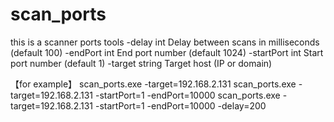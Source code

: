 # scan_ports

this is a scanner ports tools
-delay int
        Delay between scans in milliseconds (default 100)
  -endPort int
        End port number (default 1024)
  -startPort int
        Start port number (default 1)
  -target string
        Target host (IP or domain)

【for example】
scan_ports.exe -target=192.168.2.131
scan_ports.exe -target=192.168.2.131 -startPort=1 -endPort=10000
scan_ports.exe -target=192.168.2.131 -startPort=1 -endPort=10000 -delay=200
